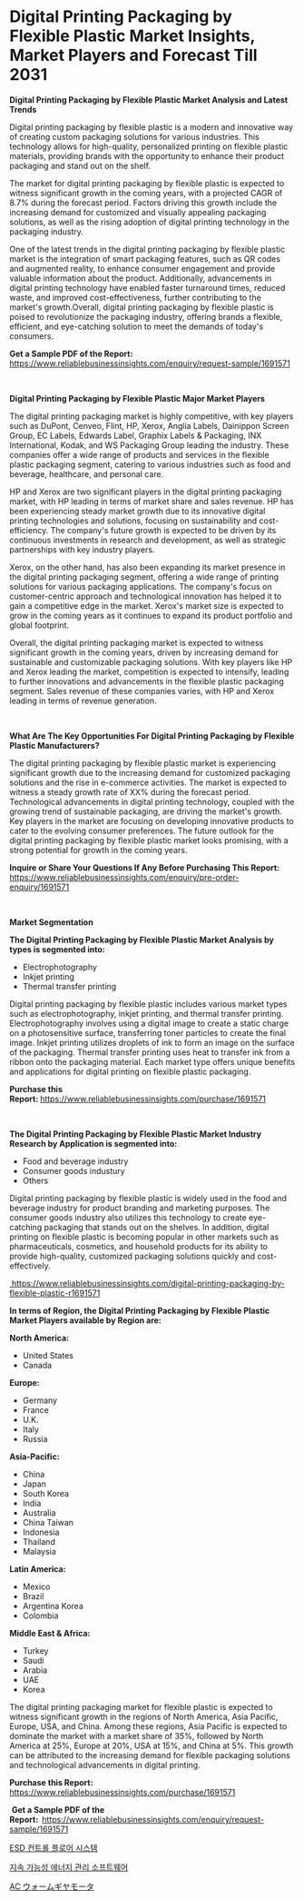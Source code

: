 <p><h1>Digital Printing Packaging by Flexible Plastic Market Insights, Market Players and Forecast Till 2031</h1></p><p><strong>Digital Printing Packaging by Flexible Plastic Market Analysis and Latest Trends</strong></p>
<p><p>Digital printing packaging by flexible plastic is a modern and innovative way of creating custom packaging solutions for various industries. This technology allows for high-quality, personalized printing on flexible plastic materials, providing brands with the opportunity to enhance their product packaging and stand out on the shelf.</p><p>The market for digital printing packaging by flexible plastic is expected to witness significant growth in the coming years, with a projected CAGR of 8.7% during the forecast period. Factors driving this growth include the increasing demand for customized and visually appealing packaging solutions, as well as the rising adoption of digital printing technology in the packaging industry.</p><p>One of the latest trends in the digital printing packaging by flexible plastic market is the integration of smart packaging features, such as QR codes and augmented reality, to enhance consumer engagement and provide valuable information about the product. Additionally, advancements in digital printing technology have enabled faster turnaround times, reduced waste, and improved cost-effectiveness, further contributing to the market's growth.Overall, digital printing packaging by flexible plastic is poised to revolutionize the packaging industry, offering brands a flexible, efficient, and eye-catching solution to meet the demands of today's consumers.</p></p>
<p><strong>Get a Sample PDF of the Report:&nbsp;</strong> <a href="https://www.reliablebusinessinsights.com/enquiry/request-sample/1691571">https://www.reliablebusinessinsights.com/enquiry/request-sample/1691571</a></p>
<p>&nbsp;</p>
<p><strong>Digital Printing Packaging by Flexible Plastic Major Market Players</strong></p>
<p><p>The digital printing packaging market is highly competitive, with key players such as DuPont, Cenveo, Flint, HP, Xerox, Anglia Labels, Dainippon Screen Group, EC Labels, Edwards Label, Graphix Labels & Packaging, INX International, Kodak, and WS Packaging Group leading the industry. These companies offer a wide range of products and services in the flexible plastic packaging segment, catering to various industries such as food and beverage, healthcare, and personal care.</p><p>HP and Xerox are two significant players in the digital printing packaging market, with HP leading in terms of market share and sales revenue. HP has been experiencing steady market growth due to its innovative digital printing technologies and solutions, focusing on sustainability and cost-efficiency. The company's future growth is expected to be driven by its continuous investments in research and development, as well as strategic partnerships with key industry players.</p><p>Xerox, on the other hand, has also been expanding its market presence in the digital printing packaging segment, offering a wide range of printing solutions for various packaging applications. The company's focus on customer-centric approach and technological innovation has helped it to gain a competitive edge in the market. Xerox's market size is expected to grow in the coming years as it continues to expand its product portfolio and global footprint.</p><p>Overall, the digital printing packaging market is expected to witness significant growth in the coming years, driven by increasing demand for sustainable and customizable packaging solutions. With key players like HP and Xerox leading the market, competition is expected to intensify, leading to further innovations and advancements in the flexible plastic packaging segment. Sales revenue of these companies varies, with HP and Xerox leading in terms of revenue generation.</p></p>
<p>&nbsp;</p>
<p><strong>What Are The Key Opportunities For Digital Printing Packaging by Flexible Plastic Manufacturers?</strong></p>
<p><p>The digital printing packaging by flexible plastic market is experiencing significant growth due to the increasing demand for customized packaging solutions and the rise in e-commerce activities. The market is expected to witness a steady growth rate of XX% during the forecast period. Technological advancements in digital printing technology, coupled with the growing trend of sustainable packaging, are driving the market's growth. Key players in the market are focusing on developing innovative products to cater to the evolving consumer preferences. The future outlook for the digital printing packaging by flexible plastic market looks promising, with a strong potential for growth in the coming years.</p></p>
<p><strong>Inquire or Share Your Questions If Any Before Purchasing This Report:</strong> <a href="https://www.reliablebusinessinsights.com/enquiry/pre-order-enquiry/1691571">https://www.reliablebusinessinsights.com/enquiry/pre-order-enquiry/1691571</a></p>
<p>&nbsp;</p>
<p><strong>Market Segmentation</strong></p>
<p><strong>The Digital Printing Packaging by Flexible Plastic Market Analysis by types is segmented into:</strong></p>
<p><ul><li>Electrophotography</li><li>Inkjet printing</li><li>Thermal transfer printing</li></ul></p>
<p><p>Digital printing packaging by flexible plastic includes various market types such as electrophotography, inkjet printing, and thermal transfer printing. Electrophotography involves using a digital image to create a static charge on a photosensitive surface, transferring toner particles to create the final image. Inkjet printing utilizes droplets of ink to form an image on the surface of the packaging. Thermal transfer printing uses heat to transfer ink from a ribbon onto the packaging material. Each market type offers unique benefits and applications for digital printing on flexible plastic packaging.</p></p>
<p><strong>Purchase this Report:&nbsp;</strong><a href="https://www.reliablebusinessinsights.com/purchase/1691571">https://www.reliablebusinessinsights.com/purchase/1691571</a></p>
<p>&nbsp;</p>
<p><strong>The Digital Printing Packaging by Flexible Plastic Market Industry Research by Application is segmented into:</strong></p>
<p><ul><li>Food and beverage industry</li><li>Consumer goods industury</li><li>Others</li></ul></p>
<p><p>Digital printing packaging by flexible plastic is widely used in the food and beverage industry for product branding and marketing purposes. The consumer goods industry also utilizes this technology to create eye-catching packaging that stands out on the shelves. In addition, digital printing on flexible plastic is becoming popular in other markets such as pharmaceuticals, cosmetics, and household products for its ability to provide high-quality, customized packaging solutions quickly and cost-effectively.</p></p>
<p><a href="https://www.reliablebusinessinsights.com/digital-printing-packaging-by-flexible-plastic-r1691571">&nbsp;https://www.reliablebusinessinsights.com/digital-printing-packaging-by-flexible-plastic-r1691571</a></p>
<p><strong>In terms of Region, the Digital Printing Packaging by Flexible Plastic Market Players available by Region are:</strong></p>
<p>
    <p> <strong> North America: </strong>
        <ul>
            <li>United States</li>
            <li>Canada</li>
        </ul>
        </p> 
    <p> <strong> Europe: </strong>
        <ul>
            <li>Germany</li>
            <li>France</li>
            <li>U.K.</li>
            <li>Italy</li>
            <li>Russia</li>
        </ul>
        </p> 
    <p> <strong> Asia-Pacific: </strong>
        <ul>
            <li>China</li>
            <li>Japan</li>
            <li>South Korea</li>
            <li>India</li>
            <li>Australia</li>
            <li>China Taiwan</li>
            <li>Indonesia</li>
            <li>Thailand</li>
            <li>Malaysia</li>
        </ul>
        </p> 
    <p> <strong> Latin America: </strong>
        <ul>
            <li>Mexico</li>
            <li>Brazil</li>
            <li>Argentina Korea</li>
            <li>Colombia</li>
        </ul>
        </p> 
    <p> <strong> Middle East & Africa: </strong>
        <ul>
            <li>Turkey</li>
            <li>Saudi</li>
            <li>Arabia</li>
            <li>UAE</li>
            <li>Korea</li>
        </ul>
    </p>
    </p>
<p><p>The digital printing packaging market for flexible plastic is expected to witness significant growth in the regions of North America, Asia Pacific, Europe, USA, and China. Among these regions, Asia Pacific is expected to dominate the market with a market share of 35%, followed by North America at 25%, Europe at 20%, USA at 15%, and China at 5%. This growth can be attributed to the increasing demand for flexible packaging solutions and technological advancements in digital printing.</p></p>
<p><strong>Purchase this Report: </strong><a href="https://www.reliablebusinessinsights.com/purchase/1691571">https://www.reliablebusinessinsights.com/purchase/1691571</a></p>
<p>&nbsp;<strong>Get a Sample PDF of the Report:&nbsp;&nbsp;</strong><a href="https://www.reliablebusinessinsights.com/enquiry/request-sample/1691571">https://www.reliablebusinessinsights.com/enquiry/request-sample/1691571</a></p>
<p><strong></strong></p>
<p><p><a href="https://medium.com/@eloisadavis47/esd-%EC%BB%A8%ED%8A%B8%EB%A1%A4-%EB%B0%94%EB%8B%A5-%EC%8B%9C%EC%8A%A4%ED%85%9C-%EC%8B%9C%EC%9E%A5-%EB%B6%84%EC%84%9D-%EA%B7%B8-cagr-%EC%8B%9C%EC%9E%A5-%EC%84%B8%EB%B6%84%ED%99%94-%EB%B0%8F-%EA%B8%80%EB%A1%9C%EB%B2%8C-%EC%82%B0%EC%97%85-%EA%B0%9C%EC%9A%94-198e5c3bd839">ESD 컨트롤 플로어 시스템</a></p><p><a href="https://medium.com/@whitneymurphy1982/%EC%A7%80%EC%86%8D-%EA%B0%80%EB%8A%A5-%EC%97%90%EB%84%88%EC%A7%80-%EA%B4%80%EB%A6%AC-%EC%86%8C%ED%94%84%ED%8A%B8%EC%9B%A8%EC%96%B4-%EC%8B%9C%EC%9E%A5-%EA%B7%9C%EB%AA%A8-%EC%8B%9C%EC%9E%A5-%EC%A0%84%EB%A7%9D-%EB%B0%8F-%EC%8B%9C%EC%9E%A5-%EC%98%88%EC%B8%A1-2024%EB%85%84%EB%B6%80%ED%84%B0-2031%EB%85%84-cecf6bbc8ed8">지속 가능성 에너지 관리 소프트웨어</a></p><p><a href="https://medium.com/@raymanta28/%E6%AC%A1%E3%81%AE%E6%96%87%E7%AB%A0%E3%82%92%E6%97%A5%E6%9C%AC%E8%AA%9E%E3%81%AB%E7%BF%BB%E8%A8%B3%E3%81%97%E3%81%A6%E3%81%8F%E3%81%A0%E3%81%95%E3%81%84-ac%E3%82%A6%E3%82%A9%E3%83%BC%E3%83%A0%E3%82%AE%E3%82%A2%E3%83%A2%E3%83%BC%E3%82%BF%E3%83%BC%E5%B8%82%E5%A0%B4%E3%81%AE%E8%A6%8B%E9%80%9A%E3%81%97-%E5%B8%82%E5%A0%B4%E5%8B%95%E5%90%91-%E6%88%90%E9%95%B7-2024%E5%B9%B4%E3%81%8B%E3%82%892031%E5%B9%B4%E3%81%BE%E3%81%A7%E3%81%AE%E4%BA%88%E6%B8%AC-b68b295ea0f4">AC ウォームギヤモータ</a></p></p>